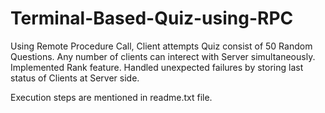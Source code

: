# Terminal-Based-Quiz-using-RPC
Using Remote Procedure Call, Client attempts Quiz consist of 50 Random Questions. Any number of clients can interect with Server simultaneously. Implemented Rank feature. Handled unexpected failures by storing last status of Clients at Server side.

Execution steps are mentioned in readme.txt file.
